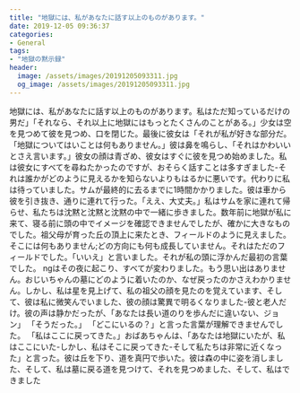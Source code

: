 ```yaml
---
title: "地獄には、私があなたに話す以上のものがあります。"
date: 2019-12-05 09:36:37
categories:
- General
tags:
- "地獄の黙示録"
header:
  image: /assets/images/20191205093311.jpg
  og_image: /assets/images/20191205093311.jpg
---
```


地獄には、私があなたに話す以上のものがあります。私はただ知っているだけの男だ」「それなら、それ以上に地獄にはもっとたくさんのことがある。」少女は空を見つめて彼を見つめ、口を閉じた。最後に彼女は「それが私が好きな部分だ。 「地獄についてはいことは何もありません。」彼は鼻を鳴らし、「それはかわいいとさえ言います。」彼女の顔は青ざめ、彼女はすぐに彼を見つめ始めました。私は彼女にすべてを尋ねたかったのですが、おそらく話すことは多すぎました-それは誰かがどのように見えるかを知らないよりもはるかに悪いです。代わりに私は待っていました。サムが最終的に去るまでに1時間かかりました。彼は車から彼を引き抜き、通りに連れて行った。「ええ、大丈夫。」私はサムを家に連れて帰らせ、私たちは沈黙と沈黙と沈黙の中で一緒に歩きました。数年前に地獄が私に来て、寝る前に頭の中でイメージを確認できませんでしたが、確かに大きなものでした。祖父母が育った丘の頂上に来たとき、フィールドのように見えました。そこには何もありません;どの方向にも何も成長していません。それはただのフィールドでした。「いいえ」と言いました。それが私の頭に浮かんだ最初の言葉でした。 ngはその夜に起こり、すべてが変わりました。もう思い出はありません。おじいちゃんの墓にどのように着いたのか、なぜ戻ったのかさえわかりません。しかし、私は星を見上げて、私の祖父の顔を見たのを覚えています、そして、彼は私に微笑んでいました、彼の顔は驚異で明るくなりました-彼と老人だけ。彼の声は静かだったが、「あなたは長い道のりを歩んだに違いない、ジョン」 「そうだった。」 「どこにいるの？」と言った言葉が理解できませんでした。 「私はここに戻ってきた。」おばあちゃんは、「あなたは地獄にいたが、私はここにいた-しかし、私はそこに戻ってきた-そして私たちは非常に近くなった」と言った。彼は丘を下り、道を真円で歩いた。彼は森の中に姿を消しました、そして、私は墓に戻る道を見つけて、それを見つめました、そして、私はできました

